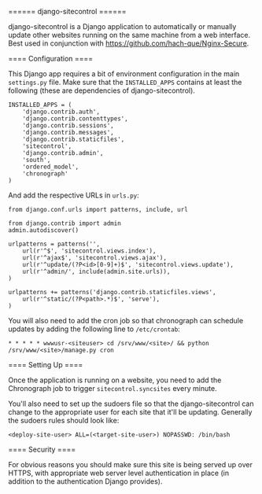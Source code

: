 ====== django-sitecontrol ======

django-sitecontrol is a Django application to automatically or manually update other websites running on the same machine from a web interface.  Best used in conjunction with https://github.com/hach-que/Nginx-Secure.

==== Configuration ====

This Django app requires a bit of environment configuration in the main `settings.py` file.  Make sure that the `INSTALLED_APPS` contains at least the following (these are dependencies of django-sitecontrol).

```
INSTALLED_APPS = (
    'django.contrib.auth',
    'django.contrib.contenttypes',
    'django.contrib.sessions',
    'django.contrib.messages',
    'django.contrib.staticfiles',
    'sitecontrol',
    'django.contrib.admin',
    'south',
    'ordered_model',
    'chronograph'
)
```

And add the respective URLs in `urls.py`:

```
from django.conf.urls import patterns, include, url

from django.contrib import admin
admin.autodiscover()

urlpatterns = patterns('',
    url(r'^$', 'sitecontrol.views.index'),
    url(r'^ajax$', 'sitecontrol.views.ajax'),
    url(r'^update/(?P<id>[0-9]+)$', 'sitecontrol.views.update'),
    url(r'^admin/', include(admin.site.urls)),
)

urlpatterns += patterns('django.contrib.staticfiles.views',
    url(r'^static/(?P<path>.*)$', 'serve'),
)
```

You will also need to add the cron job so that chronograph can schedule updates by adding the following line to `/etc/crontab`:

```
* * * * * wwwusr-<siteuser> cd /srv/www/<site>/ && python /srv/www/<site>/manage.py cron
```

==== Setting Up ====

Once the application is running on a website, you need to add the Chronograph job to trigger `sitecontrol.syncsites` every minute.

You'll also need to set up the sudoers file so that the django-sitecontrol can change to the appropriate user for each site that it'll be updating.  Generally the sudoers rules should look like:

```
<deploy-site-user> ALL=(<target-site-user>) NOPASSWD: /bin/bash
```

==== Security ====

For obvious reasons you should make sure this site is being served up over HTTPS, with appropriate web server level authentication in place (in addition to the authentication Django provides).
